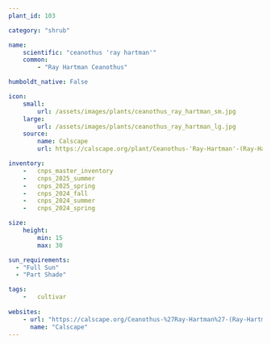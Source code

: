 ```yaml
---
plant_id: 103

category: "shrub"

name: 
    scientific: "ceanothus 'ray hartman'"  
    common:  
        - "Ray Hartman Ceanothus"  

humboldt_native: False

icon: 
    small: 
        url: /assets/images/plants/ceanothus_ray_hartman_sm.jpg
    large: 
        url: /assets/images/plants/ceanothus_ray_hartman_lg.jpg
    source: 
        name: Calscape 
        url: https://calscape.org/plant/Ceanothus-'Ray-Hartman'-(Ray-Hartman-Ceanothus)/gallery 

inventory: 
    -   cnps_master_inventory
    -   cnps_2025_summer
    -   cnps_2025_spring
    -   cnps_2024_fall
    -   cnps_2024_summer
    -   cnps_2024_spring

size:
    height: 
        min: 15
        max: 30

sun_requirements:
  - "Full Sun"
  - "Part Shade"

tags:  
    -   cultivar
 
websites:
    - url: "https://calscape.org/Ceanothus-%27Ray-Hartman%27-(Ray-Hartman-Ceanothus)"
      name: "Calscape"
---
```






